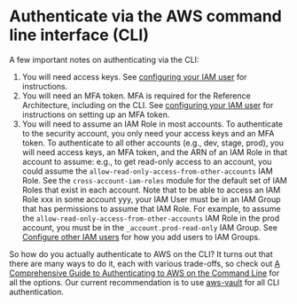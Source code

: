 # Authenticate via the AWS command line interface (CLI)

A few important notes on authenticating via the CLI:

1. You will need access keys. See [configuring your IAM user](../setup-auth/#step-2-configure-your-iam-user) for instructions.
1. You will need an MFA token. MFA is required for the Reference Architecture, including on the CLI. See [configuring your IAM user](../setup-auth/#step-2-configure-your-iam-user) for instructions on setting up an MFA token.
1. You will need to assume an IAM Role in most accounts. To authenticate to the security account, you only need your access keys and an MFA token. To authenticate to all other accounts (e.g., dev, stage, prod), you will need access keys, an MFA token, and the ARN of an IAM Role in that account to assume: e.g., to get read-only access to an account, you could assume the `allow-read-only-access-from-other-accounts` IAM Role. See the `cross-account-iam-roles` module for the default set of IAM Roles that exist in each account. Note that to be able to access an IAM Role xxx in some account yyy, your IAM User must be in an IAM Group that has permissions to assume that IAM Role. For example, to assume the `allow-read-only-access-from-other-accounts` IAM Role in the prod account, you must be in the `_account.prod-read-only` IAM Group. See [Configure other IAM users](../setup-auth/#step-3-configure-other-iam-users) for how you add users to IAM Groups.

So how do you actually authenticate to AWS on the CLI? It turns out that there are many ways to do it, each with various trade-offs, so check out [A Comprehensive Guide to Authenticating to AWS on the Command Line](https://blog.gruntwork.io/a-comprehensive-guide-to-authenticating-to-aws-on-the-command-line-63656a686799) for all the options. Our current recommendation is to use [aws-vault](https://github.com/99designs/aws-vault) for all CLI authentication.


<!-- ##DOCS-SOURCER-START
{
  "sourcePlugin": "local-copier",
  "hash": "d9939ab3943b8f028e30cb6388127484"
}
##DOCS-SOURCER-END -->
